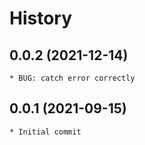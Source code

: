 # History

## 0.0.2 (2021-12-14)
    * BUG: catch error correctly

## 0.0.1 (2021-09-15)
    * Initial commit
